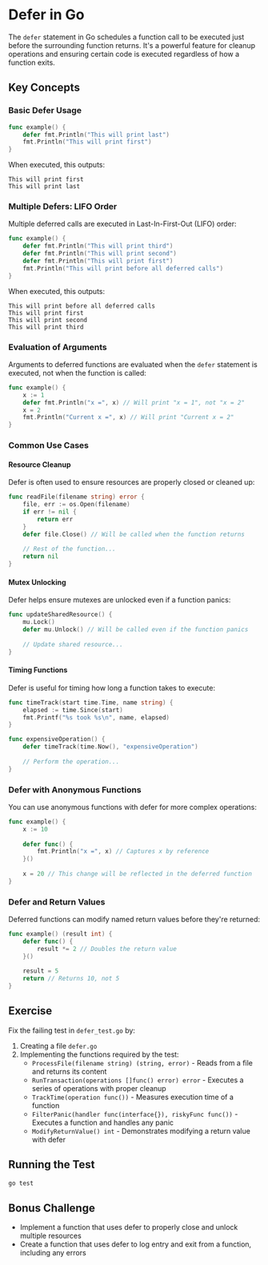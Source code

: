# Defer in Go

The `defer` statement in Go schedules a function call to be executed just before the surrounding function returns. It's a powerful feature for cleanup operations and ensuring certain code is executed regardless of how a function exits.

## Key Concepts

### Basic Defer Usage

```go
func example() {
    defer fmt.Println("This will print last")
    fmt.Println("This will print first")
}
```

When executed, this outputs:
```
This will print first
This will print last
```

### Multiple Defers: LIFO Order

Multiple deferred calls are executed in Last-In-First-Out (LIFO) order:

```go
func example() {
    defer fmt.Println("This will print third")
    defer fmt.Println("This will print second")
    defer fmt.Println("This will print first")
    fmt.Println("This will print before all deferred calls")
}
```

When executed, this outputs:
```
This will print before all deferred calls
This will print first
This will print second
This will print third
```

### Evaluation of Arguments

Arguments to deferred functions are evaluated when the `defer` statement is executed, not when the function is called:

```go
func example() {
    x := 1
    defer fmt.Println("x =", x) // Will print "x = 1", not "x = 2"
    x = 2
    fmt.Println("Current x =", x) // Will print "Current x = 2"
}
```

### Common Use Cases

#### Resource Cleanup

Defer is often used to ensure resources are properly closed or cleaned up:

```go
func readFile(filename string) error {
    file, err := os.Open(filename)
    if err != nil {
        return err
    }
    defer file.Close() // Will be called when the function returns
    
    // Rest of the function...
    return nil
}
```

#### Mutex Unlocking

Defer helps ensure mutexes are unlocked even if a function panics:

```go
func updateSharedResource() {
    mu.Lock()
    defer mu.Unlock() // Will be called even if the function panics
    
    // Update shared resource...
}
```

#### Timing Functions

Defer is useful for timing how long a function takes to execute:

```go
func timeTrack(start time.Time, name string) {
    elapsed := time.Since(start)
    fmt.Printf("%s took %s\n", name, elapsed)
}

func expensiveOperation() {
    defer timeTrack(time.Now(), "expensiveOperation")
    
    // Perform the operation...
}
```

### Defer with Anonymous Functions

You can use anonymous functions with defer for more complex operations:

```go
func example() {
    x := 10
    
    defer func() {
        fmt.Println("x =", x) // Captures x by reference
    }()
    
    x = 20 // This change will be reflected in the deferred function
}
```

### Defer and Return Values

Deferred functions can modify named return values before they're returned:

```go
func example() (result int) {
    defer func() {
        result *= 2 // Doubles the return value
    }()
    
    result = 5
    return // Returns 10, not 5
}
```

## Exercise

Fix the failing test in `defer_test.go` by:

1. Creating a file `defer.go`
2. Implementing the functions required by the test:
   - `ProcessFile(filename string) (string, error)` - Reads from a file and returns its content
   - `RunTransaction(operations []func() error) error` - Executes a series of operations with proper cleanup
   - `TrackTime(operation func())` - Measures execution time of a function
   - `FilterPanic(handler func(interface{}), riskyFunc func())` - Executes a function and handles any panic
   - `ModifyReturnValue() int` - Demonstrates modifying a return value with defer

## Running the Test

```bash
go test
```

## Bonus Challenge

- Implement a function that uses defer to properly close and unlock multiple resources
- Create a function that uses defer to log entry and exit from a function, including any errors 
